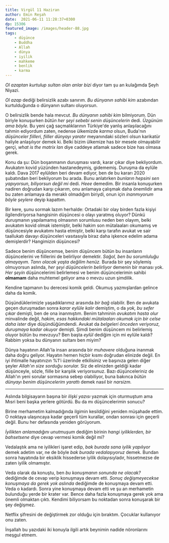 ```yaml
---
title: Virgül 11 Haziran
author: Emin Reşah
date:  2021-06-11 11:28:37+0300
dp: 15306
featured_image: /images/header-88.jpg
tags: 
    - düşünce
    - Buddha
    - Allah
    - dünya
    - iyilik
    - mahkeme
    - benlik
    - karma
---
```


*Ol azaptan kurtulup sultan olan anlar bizi* diyor tam şu an kulağımda Şeyh
Niyazi. 

*Ol azap* dediği belirsizlik azabı sanırım. *Bu dünyanın sahibi kim* azabından
kurtulduğunda o dünyanın sultanı oluyorsun. 

O belirsizlik bende hala mevcut. *Bu dünyanın sahibi kim* bilmiyorum. Dün
biriyle konuşurken *bütün her şeyi sebebi senin düşüncelerin* dedi. *Üzgünüm
ama böyle.* Bu yeni çağ saçmalıklarının Türkiye'de yanlış anlaşılacağını tahmin
ediyordum zaten, nedense ülkemizde *karma* olsun, Buda'nın *düşünceler
fiilleri, fiiller dünyayı yaratır* meyanındaki sözleri olsun karikatür haliyle
anlaşılıyor demek ki. Belki bizim ülkemize has bir mesele olmayabilir gerçi,
*what is the matrix lan* diye caddeye atlamak sadece bize has olmasa
gerek. 

Konu da şu: Dün boşanmanın duruşması vardı, karar çıkar diye bekliyordum.
Avukatım kovid yüzünden hastanedeymiş, gidememiş. Duruşma da eylüle kaldı. Dava
2017 eylülden beri devam ediyor, ben de bu kararı 2020 şubatından beri
bekliyorum bu arada. Bunu anlatırken *bunların hepsini sen yapıyorsun,
biliyorsun değil mi* dedi. *Heee* demedim. Bir insanla konuşurken nadiren
doğrudan karşı çıkarım, onu anlamaya çalışmak daha önemlidir ama bu zaten
anlamaya da meraklı olmadığım biriydi, onun için *inanmıyorum böyle şeylere*
deyip kapattım. 

Bir kere, şunu sormak lazım herhalde: Ortadaki bir olay birden fazla kişiyi
ilgilendiriyorsa hangisinin düşüncesi o olayı yaratmış oluyor? Dünkü duruşmanın
yapılamamış olmasının sorumlusu neden ben olayım, belki avukatım kovid olmak
istemiştir, belki hakim son mütalaaları okumamış ve düşüncesiyle avukatımı
hasta etmiştir, belki karşı tarafın avukat ve sair taallukatı davayı
düşünceleri vasıtasıyla biraz daha işkence edelim adama demişlerdir? Hangimizin
düşüncesi?

Sadece benim düşüncemse, benim düşüncem bütün bu insanların düşüncelerini ve
fiillerini de belirliyor demektir. *Sağol, ben bu sorumluluğu almayayım. Tanrı
olacak yaşta değilim henüz.* Burada bir şey söylemiş olmuyorsun aslında, *her
şeyi düşüncelerin belirliyor* demenin bir manası yok. *Her şeyin* düşüncelerimi
belirlemesi ve benim düşüncelerimin sahibi **olmamam** daha muhtemel geliyor
ama o mevzu uzun şimdilik. 

Kendine tapmanın bu derecesi komik geldi. Okumuş yazmışlardan gelince daha da komik. 

Düşündüklerimizle yaşadıklarımız arasında *bir bağ* olabilir. Ben de avukata
geçen duruşmadan sonra *karar eylüle kalır* demiştim, o da *yok, bu sefer
çıkar* demişti, ben de ona inanmıştım. Benim tahminin *avukatım hasta olur*
minvalinde değil, *hakim, esas hakkındaki mütalaaları okumak için bir celse
daha ister* diye düşündüğümdendi. Avukat da *belgeleri önceden veriyoruz,
duruşmaya kadar okuyor* demişti. Şimdi benim düşüncem mi belirlemiş oluyor
bütün bu mevzuyu? Ben başta *eylül* dediğim için mi eylüle kaldı? Rabbim yoksa
bu dünyanın sultanı ben miyim?

Dünya hayatının Allah'la insan arasında bir *muhavere* olduğuna inanmak daha
doğru geliyor. Hayatın hemen hiçbir kısmı doğrudan elinizde değil. En iyi
ihtimalle hayatınızın %1'i üzerinde etkilisiniz ve başınıza gelen diğer şeyler
*Allah'ın size sorduğu sorular.* Siz de elinizden geldiği kadar düşünceyle,
sözle, fiille bir karşılık veriyorsunuz. Bazı düşünceleriniz de Allah'ın yeni
sorular sormasına sebep olabiliyor, buna bakınca *bütün dünyayı benim
düşüncelerim yarattı* demek nasıl bir *narsizm.*

----

Aslında bilgisayarın başına bir *ilişki yazısı* yazmak için oturmuştum ama
Mısri beni başka yerlere götürdü. Bu da mı düşüncelerimin sonucu? 

Birine merhametim kalmadığında ilgimin kesildiğini yeniden müşahade ettim. O
noktaya ulaşıncaya kadar geçerli tüm kurallar, ondan sonrası için geçerli
değil. Bunu her defasında yeniden görüyorum. 

*İyilikten anlamadığını unutmuşum* dediğim birinin *hangi iyiliklerden, bir
bahsetsene* diye cevap vermesi komik değil mi? 

Vedalaştık ama ne iyilikleri işaret edip, *bak burada sana iyilik yapılıyor*
demek adetim var, ne de böyle *bak burada vedalaşıyoruz* demek.  Bundan sonra
hayatında bir eksiklik hissederse iyilik dolayısıyladır, hissetmezse de zaten
iyilik olmamıştır. 

Veda olarak da konuştu, ben *bu konuşmanın sonunda ne olacak?* dediğimde de
cevap verip konuşmaya devam etti. *Sonuç değişmeyecekse konuşmaya da gerek yok
aslında* dediğimde de konuşmaya devam etti. Veda o kadardı. Sonra yine
konuşmaya devam etti ve şu an merhametin bulunduğu yerde bir krater var. Bence
daha fazla konuşmaya gerek yok ama önemli olmaktan çıktı. Kendimi biliyorsam bu
noktadan sonra konuşarak bir şey değişmez. 

Netflix şifresini de değiştirmek zor olduğu için bıraktım. Çocuklar kullanıyor
onu zaten. 

İnşallah bu yazıdaki iki konuyla ilgili artık beynimin nadide nöronlarını 
meşgul etmem.
